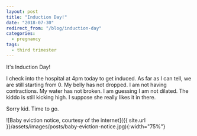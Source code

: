 ```yaml
---
layout: post
title: "Induction Day!"
date: "2018-07-30"
redirect_from: "/blog/induction-day"
categories:
  - pregnancy
tags:
  - third trimester
---
```


It's Induction Day!

I check into the hospital at 4pm today to get induced. As far as I can tell, we are still starting from 0. My belly has not dropped. I am not having contractions. My water has not broken. I am guessing I am not dilated. The kiddo is still kicking high. I suppose she really likes it in there.

Sorry kid. Time to go.

![Baby eviction notice, courtesy of the internet]({{ site.url }}/assets/images/posts/baby-eviction-notice.jpg){:width="75%"}
